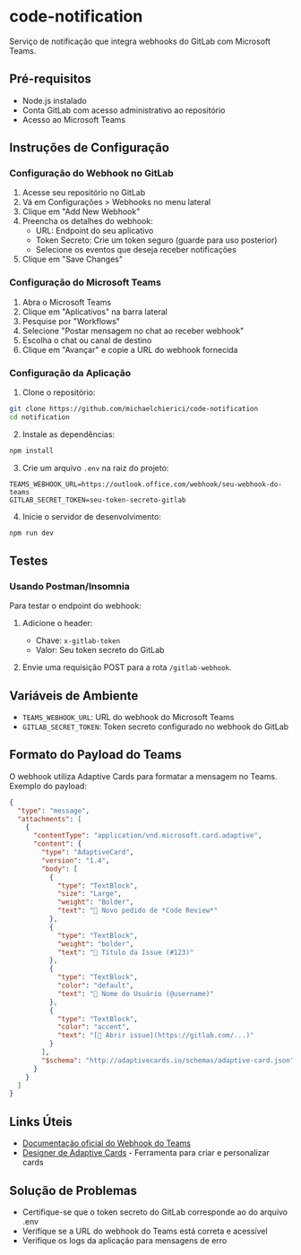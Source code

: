 # code-notification

Serviço de notificação que integra webhooks do GitLab com Microsoft Teams.

## Pré-requisitos

- Node.js instalado
- Conta GitLab com acesso administrativo ao repositório
- Acesso ao Microsoft Teams

## Instruções de Configuração

### Configuração do Webhook no GitLab

1. Acesse seu repositório no GitLab
2. Vá em Configurações > Webhooks no menu lateral
3. Clique em "Add New Webhook"
4. Preencha os detalhes do webhook:
   - URL: Endpoint do seu aplicativo
   - Token Secreto: Crie um token seguro (guarde para uso posterior)
   - Selecione os eventos que deseja receber notificações
5. Clique em "Save Changes"

### Configuração do Microsoft Teams

1. Abra o Microsoft Teams
2. Clique em "Aplicativos" na barra lateral
3. Pesquise por "Workflows"
4. Selecione "Postar mensagem no chat ao receber webhook"
5. Escolha o chat ou canal de destino
6. Clique em "Avançar" e copie a URL do webhook fornecida

### Configuração da Aplicação

1. Clone o repositório:

```bash
git clone https://github.com/michaelchierici/code-notification
cd notification
```

2. Instale as dependências:

```bash
npm install
```

3. Crie um arquivo `.env` na raiz do projeto:

```env
TEAMS_WEBHOOK_URL=https://outlook.office.com/webhook/seu-webhook-do-teams
GITLAB_SECRET_TOKEN=seu-token-secreto-gitlab
```

4. Inicie o servidor de desenvolvimento:

```bash
npm run dev
```

## Testes

### Usando Postman/Insomnia

Para testar o endpoint do webhook:

1. Adicione o header:

   - Chave: `x-gitlab-token`
   - Valor: Seu token secreto do GitLab

2. Envie uma requisição POST para a rota `/gitlab-webhook`.

## Variáveis de Ambiente

- `TEAMS_WEBHOOK_URL`: URL do webhook do Microsoft Teams
- `GITLAB_SECRET_TOKEN`: Token secreto configurado no webhook do GitLab

## Formato do Payload do Teams

O webhook utiliza Adaptive Cards para formatar a mensagem no Teams. Exemplo do payload:

```json
{
  "type": "message",
  "attachments": [
    {
      "contentType": "application/vnd.microsoft.card.adaptive",
      "content": {
        "type": "AdaptiveCard",
        "version": "1.4",
        "body": [
          {
            "type": "TextBlock",
            "size": "Large",
            "weight": "Bolder",
            "text": "🚀 Novo pedido de *Code Review*"
          },
          {
            "type": "TextBlock",
            "weight": "bolder",
            "text": "📝 Título da Issue (#123)"
          },
          {
            "type": "TextBlock",
            "color": "default",
            "text": "👤 Nome do Usuário (@username)"
          },
          {
            "type": "TextBlock",
            "color": "accent",
            "text": "[🔗 Abrir issue](https://gitlab.com/...)"
          }
        ],
        "$schema": "http://adaptivecards.io/schemas/adaptive-card.json"
      }
    }
  ]
}
```

## Links Úteis

- [Documentação oficial do Webhook do Teams](https://learn.microsoft.com/en-us/connectors/teams/?tabs=text1%2Cjavascript#microsoft-teams-webhook)
- [Designer de Adaptive Cards](https://adaptivecards.microsoft.com/designer) - Ferramenta para criar e personalizar cards

## Solução de Problemas

- Certifique-se que o token secreto do GitLab corresponde ao do arquivo .env
- Verifique se a URL do webhook do Teams está correta e acessível
- Verifique os logs da aplicação para mensagens de erro
